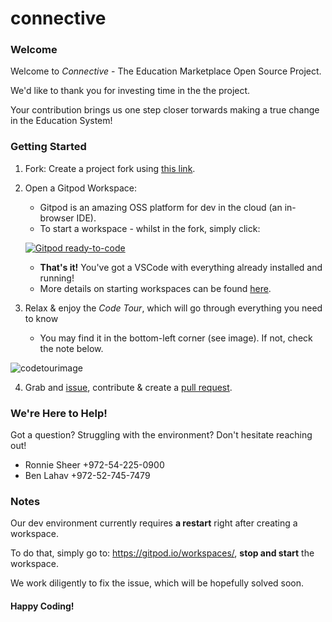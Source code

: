# connective


### Welcome
Welcome to _Connective_ - The Education Marketplace Open Source Project.

We'd like to thank you for investing time in the the project.

Your contribution brings us one step closer torwards making a true change in the Education System!

### Getting Started
1. Fork: Create a project fork using [this link](https://github.com/connectiveproject/connective/fork).

2. Open a Gitpod Workspace:
    * Gitpod is an amazing OSS platform for dev in the cloud (an in-browser IDE).
    * To start a workspace - whilst in the fork, simply click:
     
     [![Gitpod ready-to-code](https://gitpod.io/button/open-in-gitpod.svg)](https://gitpod.io/from-referrer)    
    * **That's it!** You've got a VSCode with everything already installed and running!
    * More details on starting workspaces can be found [here](https://www.gitpod.io/docs/getting-started/).

3. Relax & enjoy the _Code Tour_, which will go through everything you need to know
    * You may find it in the bottom-left corner (see image). If not, check the note below.

![codetourimage](https://user-images.githubusercontent.com/19714226/122200284-8f0e4400-cea3-11eb-95b5-e131ed0ed9aa.png)


4. Grab and [issue](../../issues), contribute & create a [pull request](https://www.youtube.com/watch?v=nT8KGYVurIU).

### We're Here to Help!
Got a question? Struggling with the environment?
Don't hesitate reaching out!
* Ronnie Sheer +972-54-225-0900
* Ben Lahav +972-52-745-7479

### Notes
Our dev environment currently requires **a restart** right after creating a workspace.

To do that, simply go to: https://gitpod.io/workspaces/, **stop and start** the workspace.

We work diligently to fix the issue, which will be hopefully solved soon.



#### Happy Coding! 

